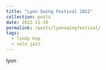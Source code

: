 ```yaml
---
title: "Lyon Swing Festival 2022"
collection: posts
date: 2022-11-10
permalink: /posts/lyonswingfestival/
tags:
  - lindy hop
  - solo jazz
---
```

lyon
